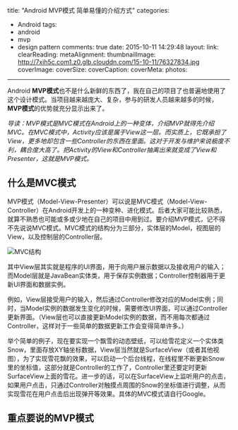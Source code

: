 title: "Android MVP模式 简单易懂的介绍方式"
categories:
  - Android
tags:
  - android
  - mvp
  - design pattern
comments: true
date: 2015-10-11 14:29:48
layout:
link:
clearReading:
metaAlignment:
thumbnailImage: http://7xih5c.com1.z0.glb.clouddn.com/15-10-11/76327834.jpg
coverImage:
coverSize:
coverCaption:
coverMeta:
photos:

---
Android **MVP模式**也不是什么新鲜的东西了，我在自己的项目了也普遍地使用了这个设计模式。当项目越来越庞大、复杂，参与的研发人员越来越多的时候，**MVP模式**的优势就充分显示出来了。
<!-- more -->
*导读：MVP模式是MVC模式在Android上的一种变体，介绍MVP就得先介绍MVC。在MVC模式中，Activity应该是属于View这一层。而实质上，它既承担了View，更多地却包含一些Controller的东西在里面。这对于开发与维护来说极度不利，耦合度大高了。把Activity的View和Controller抽离出来就变成了View和Presenter，这就是MVP模式。*

## 什么是MVC模式
MVP模式（Model-View-Presenter）可以说是MVC模式（Model-View-Controller）在Android开发上的一种变种、进化模式。后者大家可能比较熟悉，就算不熟悉也可能或多或少地在自己的项目中用到过。要介绍MVP模式，记不得不先说说MVC模式。MVC模式的结构分为三部分，实体层的Model，视图层的View，以及控制层的Controller层。

![MVC结构](http://7xih5c.com1.z0.glb.clouddn.com/15-10-11/33577143.jpg)

其中View层其实就是程序的UI界面，用于向用户展示数据以及接收用户的输入；而Model层就是JavaBean实体类，用于保存实例数据；Controller控制器用于更新UI界面和数据实例。

例如，View层接受用户的输入，然后通过Controller修改对应的Model实例；同时，当Model实例的数据发生变化的时候，需要修改UI界面，可以通过Controller更新界面。（View层也可以直接更新Model实例的数据，而不用每次都通过Controller，这样对于一些简单的数据更新工作会变得简单许多。）

举个简单的例子，现在要实现一个飘雪的动态壁纸，可以给雪花定义一个实体类Snow，里面存放XY轴坐标数据，View层当然就是SurfaceView（或者其他视图），为了实现雪花飘的效果，可以启动一个后台线程，在线程里不断更新Snow里的坐标值，这部分就是Controller的工作了，Controller里还要定时更新SurfaceView上面的雪花。进一步的话，可以在SurfaceView上监听用户的点击，如果用户点击，只通过Controller对触摸点周围的Snow的坐标值进行调整，从而实现雪花在用户点击后出现弹开等效果。具体的MVC模式请自行Google。

## 重点要说的MVP模式
